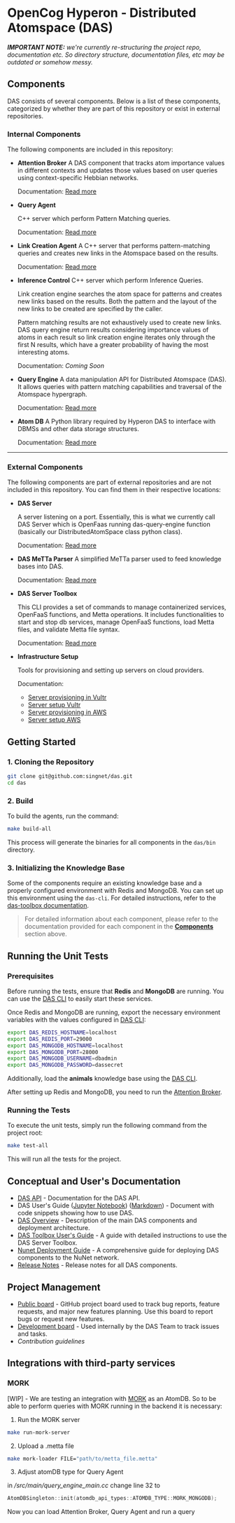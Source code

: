 # OpenCog Hyperon - Distributed Atomspace (DAS)

**_IMPORTANT NOTE:_** _we're currently re-structuring the project repo, documentation etc. So directory structure, documentation files, etc may be outdated or somehow messy._

## **Components**

DAS consists of several components. Below is a list of these components, categorized by whether they are part of this repository or exist in external repositories.

### **Internal Components**
The following components are included in this repository:

- **Attention Broker**
  A DAS component that tracks atom importance values in different contexts and updates those values based on user queries using context-specific Hebbian networks.

  Documentation: [Read more](src/attention_broker/README.md)

- **Query Agent**

  C++ server which perform Pattern Matching queries.

  Documentation: [Read more](src/query_engine/README.md)

- **Link Creation Agent**
  A C++ server that performs pattern-matching queries and creates new links in the Atomspace based on the results.

  Documentation: [Read more](src/link_creation_agent/README.md)

- **Inference Control**
  C++ server which perform Inference Queries.

  Link creation engine searches the atom space for patterns and creates new links based on the results. Both the pattern and the layout of the new links to be created are specified by the caller.

  Pattern matching results are not exhaustively used to create new links. DAS query engine return results considering importance values of atoms in each result so link creation engine iterates only through the first N results, which have a greater probability of having the most interesting atoms.

  Documentation: *Coming Soon*

- **Query Engine**
  A data manipulation API for Distributed Atomspace (DAS). It allows queries with pattern matching capabilities and traversal of the Atomspace hypergraph.

  Documentation: [Read more](src/hyperon_das/README.md)

- **Atom DB**
  A Python library required by Hyperon DAS to interface with DBMSs and other data storage structures.

  Documentation: [Read more](src/hyperon_das_atomdb/README.md)

---

### **External Components**
The following components are part of external repositories and are not included in this repository. You can find them in their respective locations:

- **DAS Server**

  A server listening on a port. Essentially, this is what we currently call DAS Server which is OpenFaas running das-query-engine function (basically our DistributedAtomSpace class python class).

  Documentation: [Read more](https://github.com/singnet/das-serverless-functions)

- **DAS MeTTa Parser**
  A simplified MeTTa parser used to feed knowledge bases into DAS.

  Documentation: [Read more](https://github.com/singnet/das-metta-parser)

- **DAS Server Toolbox**

  This CLI provides a set of commands to manage containerized services, OpenFaaS functions, and Metta operations. It includes functionalities to start and stop db services, manage OpenFaaS functions, load Metta files, and validate Metta file syntax.

  Documentation: [Read more](https://github.com/singnet/das-toolbox)

- **Infrastructure Setup**

  Tools for provisioning and setting up servers on cloud providers.

  Documentation:
  - [Server provisioning in Vultr](infrastructure/vultr/provisioning/README.md)
  - [Server setup Vultr](infrastructure/vultr/setup/README.md)
  - [Server provisioning in AWS](infrastructure/aws/provisioning/README.md)
  - [Server setup AWS](infrastructure/aws/setup/README.md)

## **Getting Started**

### **1. Cloning the Repository**
```bash
git clone git@github.com:singnet/das.git
cd das
```

### **2. Build**

To build the agents, run the command:

```bash
make build-all
```

This process will generate the binaries for all components in the `das/bin` directory.

### **3. Initializing the Knowledge Base**

Some of the components require an existing knowledge base and a properly configured environment with Redis and MongoDB. You can set up this environment using the `das-cli`. For detailed instructions, refer to the [das-toolbox documentation](https://github.com/singnet/das-toolbox).

> For detailed information about each component, please refer to the documentation provided for each component in the [**Components**](#components) section above.

## **Running the Unit Tests**

### **Prerequisites**

Before running the tests, ensure that **Redis** and **MongoDB** are running. You can use the [DAS CLI](https://github.com/singnet/das-toolbox) to easily start these services.

Once Redis and MongoDB are running, export the necessary environment variables with the values configured in [DAS CLI](https://github.com/singnet/das-toolbox):

```bash
export DAS_REDIS_HOSTNAME=localhost
export DAS_REDIS_PORT=29000
export DAS_MONGODB_HOSTNAME=localhost
export DAS_MONGODB_PORT=28000
export DAS_MONGODB_USERNAME=dbadmin
export DAS_MONGODB_PASSWORD=dassecret
```

Additionally, load the **animals** knowledge base using the [DAS CLI](https://github.com/singnet/das-toolbox).

After setting up Redis and MongoDB, you need to run the [Attention Broker](src/attention_broker/README.md).

### **Running the Tests**

To execute the unit tests, simply run the following command from the project root:

```bash
make test-all
```

This will run all the tests for the project.

## **Conceptual and User's Documentation**

* [DAS API](https://singnet.github.io/das-query-engine/api/DAS/) - Documentation for the DAS API.
* DAS User's Guide ([Jupyter Notebook](notebooks/das-users-guide.ipynb)) ([Markdown](docs/das-users-guide.md)) - Document with code snippets showing how to use DAS.
* [DAS Overview](docs/das-overview.md) - Description of the main DAS components and deployment architecture.
* [DAS Toolbox User's Guide](https://github.com/singnet/das-toolbox) - A guide with detailed instructions to use the DAS Server Toolbox.
* [Nunet Deployment Guide](docs/nunet-deployment-guide.md) - A comprehensive guide for deploying DAS components to the NuNet network.
* [Release Notes](docs/release-notes.md) - Release notes for all DAS components.

## **Project Management**

* [Public board](https://github.com/orgs/singnet/projects/7) - GitHub project board used to track bug reports, feature requests, and major new features planning. Use this board to report bugs or request new features.
* [Development board](https://github.com/orgs/singnet/projects/6/views/1) - Used internally by the DAS Team to track issues and tasks.
* _Contribution guidelines_

## **Integrations with third-party services**

### **MORK**

[WIP] - We are testing an integration with [MORK](https://github.com/trueagi-io/MORK/tree/main) as an AtomDB. So to be able to perform queries with MORK running in the backend it is necessary:

1) Run the MORK server

```bash
make run-mork-server
```

2) Upload a .metta file

```bash
make mork-loader FILE="path/to/metta_file.metta"
```

3) Adjust atomDB type for Query Agent

in */src/main/query_engine_main.cc* change line 32 to

```cpp
AtomDBSingleton::init(atomdb_api_types::ATOMDB_TYPE::MORK_MONGODB);
```

Now you can load Attention Broker, Query Agent and run a query